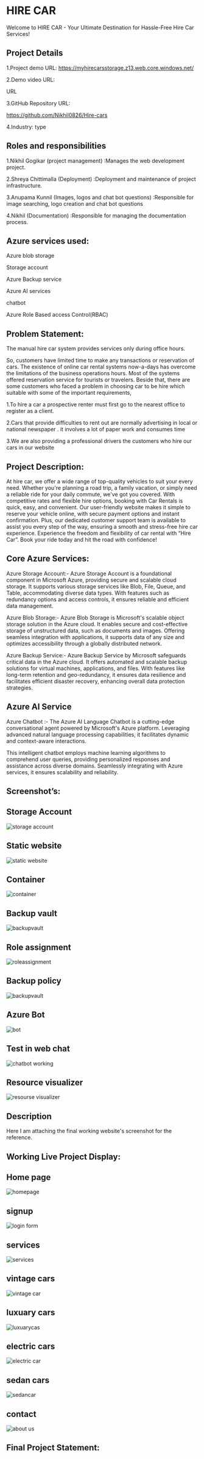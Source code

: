 
# HIRE CAR
Welcome to HIRE CAR - Your Ultimate Destination for Hassle-Free Hire Car Services!



## Project Details
1.Project demo URL:
https://myhirecarsstorage.z13.web.core.windows.net/

2.Demo video URL:

URL

3.GitHub Repository URL:

https://github.com/Nikhil0826/Hire-cars

4.Industry: type





## Roles and responsibilities
1.Nikhil Gogikar (project management) :Manages the web development project.

2.Shreya Chittimalla (Deployment) :Deployment and maintenance of project infrastructure.

3.Anupama Kunnil (Images, logos and chat bot questions) :Responsible for image searching, logo creation and chat bot questions

4.Nikhil (Documentation) :Responsible for managing the documentation process.
## Azure services used:
Azure blob storage

Storage account

Azure Backup service

Azure AI services

chatbot

Azure Role Based access Control(RBAC)
## Problem Statement:
The manual hire car system provides services only during office hours.

So, customers have limited time to make any transactions or reservation of cars. The existence of online car rental systems now-a-days has overcome the limitations of the business operations hours.
Most of the systems offered reservation service for tourists or travelers. Beside that, there are some customers who faced a problem in choosing car to be hire which suitable with some of the important requirements,

1.To hire a car a prospective renter must first go to the nearest office to register as a client.

2.Cars that provide difficulties to rent out are normally advertising in local or national newspaper . it involves a lot of paper work and consumes time

3.We are also providing a professional drivers the customers who hire our cars in our website


## Project Description:
At hire car, we offer a wide range of top-quality vehicles to suit your every need. 
Whether you're planning a road trip, a family vacation, or simply need a reliable ride for your daily commute, we've got you covered. With competitive rates and flexible hire options, booking with Car Rentals is quick, easy, and convenient. Our user-friendly website makes it simple to reserve your vehicle online, with secure payment options and instant confirmation. Plus, our dedicated customer support team is available to assist you every step of the way, ensuring a smooth and stress-free hire car experience.
Experience the freedom and flexibility of car rental with “Hire Car”. Book your ride today and hit the road with confidence!
## Core Azure Services:
 Azure Storage Account:- Azure Storage Account is a foundational component in Microsoft Azure, providing secure and scalable cloud storage. It supports various storage services like Blob, File, Queue, and Table, accommodating diverse data types. With features such as redundancy options and access controls, it ensures reliable and efficient data management.

 Azure Blob Storage:- Azure Blob Storage is Microsoft's scalable object storage solution in the Azure cloud. It enables secure and cost-effective storage of unstructured data, such as documents and images. Offering seamless integration with applications, it supports data of any size and optimizes accessibility through a globally distributed network.

 Azure Backup Service:- Azure Backup Service by Microsoft safeguards critical data in the Azure cloud. It offers automated and scalable backup solutions for virtual machines, applications, and files. With features like long-term retention and geo-redundancy, it ensures data resilience and facilitates efficient disaster recovery, enhancing overall data protection strategies.
## Azure AI Service
Azure Chatbot :- The Azure AI Language Chatbot is a cutting-edge conversational agent powered by Microsoft's Azure platform. Leveraging advanced natural language processing capabilities, it facilitates dynamic and context-aware interactions.

 This intelligent chatbot employs machine learning algorithms to comprehend user queries, providing personalized responses and assistance across diverse domains. Seamlessly integrating with Azure services, it ensures scalability and reliability.
## Screenshot’s:
## Storage Account
![storage account](https://github.com/Nikhil0826/Hire-cars/assets/153925902/995ae710-23f3-47fa-975c-9493deffa5d3)


## Static website
![static website](https://github.com/Nikhil0826/Hire-cars/assets/153925902/e14c13ab-03e3-4b71-9f3b-e89abd2ebe2f)

## Container
![container](https://github.com/Nikhil0826/Hire-cars/assets/153925902/1170e9ef-2e04-4cc8-b159-7d9b6be4e8b1)

## Backup vault
![backupvault](https://github.com/Nikhil0826/Hire-cars/assets/153925902/e1695cc6-ff0d-4c77-b64e-cecf7214f54b)

## Role assignment
![roleassignment](https://github.com/Nikhil0826/Hire-cars/assets/153925902/785cc08a-34f2-4a60-b20a-7496e8ef2cae)

## Backup policy
![backupvault](https://github.com/Nikhil0826/Hire-cars/assets/153925902/c7c8b227-153d-4572-8373-f99a2d8db85a)


## Azure Bot
![bot](https://github.com/Nikhil0826/Hire-cars/assets/153925902/1d0cbd25-3417-451a-9c9c-5e6738103c68)



## Test in web chat
![chatbot working](https://github.com/Nikhil0826/Hire-cars/assets/153925902/56c29c47-d68f-4f14-9f5b-e98e55356b35)


## Resource visualizer

![resourse visualizer](https://github.com/Nikhil0826/Hire-cars/assets/153925902/61d275b6-7301-4094-89b5-159a6d2632cc)

## Description
Here I am attaching the final working website's screenshot for the reference.
## Working Live Project Display:

## Home page
![homepage](https://github.com/Nikhil0826/Hire-cars/assets/153925902/5f421e7a-aaf2-429f-800c-9bda66cc5204)


## signup

![login form](https://github.com/Nikhil0826/Hire-cars/assets/153925902/0f5ed60c-df8e-4582-9eb9-956e8be882d8)


## services
![services](https://github.com/Nikhil0826/Hire-cars/assets/153925902/66c7e699-3557-4d55-a33e-e54f53db0f25)


## vintage cars
![vintage car](https://github.com/Nikhil0826/Hire-cars/assets/153925902/42877c3b-3501-42cb-9c2f-b84bf9a864f6)


## luxuary cars
![luxuarycas](https://github.com/Nikhil0826/Hire-cars/assets/153925902/38353761-597d-4f88-921c-8462057a7c3e)

## electric cars
![electric car](https://github.com/Nikhil0826/Hire-cars/assets/153925902/5f4c0057-9be1-4248-a2c4-2d846fccd5a4)


## sedan cars
![sedancar](https://github.com/Nikhil0826/Hire-cars/assets/153925902/54bb9851-7f5c-441f-adfc-ff8f381fbf5d)


## contact

![about us](https://github.com/Nikhil0826/Hire-cars/assets/153925902/cace4727-d230-4111-9d1b-f0330eaf95a2)

## Final Project Statement:
